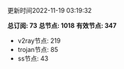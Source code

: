 更新时间2022-11-19 03:19:32

**总订阅: 73**
**总节点: 1018**
**有效节点: 347**
- v2ray节点: 219
- trojan节点: 85
- ss节点: 43
